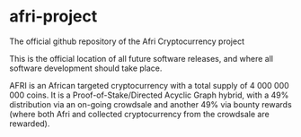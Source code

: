 # afri-project
The official github repository of the Afri Cryptocurrency project

This is the official location of all future software releases, and where all software development should take place.

AFRI is an African targeted cryptocurrency with a total supply of 4 000 000 000 coins. It is a Proof-of-Stake/Directed Acyclic Graph hybrid, with a 49% distribution via an on-going crowdsale and another 49% via bounty rewards (where both Afri and collected cryptocurrency from the crowdsale are rewarded).

